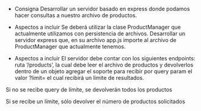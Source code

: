 * Consigna
Desarrollar un servidor basado en express donde podamos hacer consultas a nuestro archivo de productos.

* Aspectos a incluir
Se deberá utilizar la clase ProductManager que actualmente utilizamos con persistencia de archivos. 
Desarrollar un servidor express que, en su archivo app.js importe al archivo de ProductManager que actualmente tenemos.

* Aspectos a incluir
El servidor debe contar con los siguientes endpoints:
ruta ‘/products’, la cual debe leer el archivo de productos y devolverlos dentro de un objeto agregar el soporte para recibir por query param el valor ?limit= el cual recibirá un límite de resultados.

Si no se recibe query de límite, se devolverán todos los productos

Si se recibe un límite, sólo devolver el número de productos solicitados
